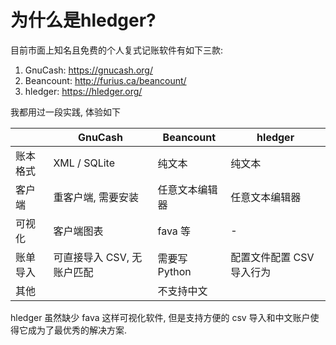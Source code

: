 # 为什么是hledger?
目前市面上知名且免费的个人复式记账软件有如下三款:
1. GnuCash: https://gnucash.org/
2. Beancount: http://furius.ca/beancount/
3. hledger: https://hledger.org/

我都用过一段实践, 体验如下

|          | GnuCash                    | Beancount      | hledger                   |
| -------- | -------------------------- | -------------- | ------------------------- |
| 账本格式 | XML / SQLite               | 纯文本         | 纯文本                    |
| 客户端   | 重客户端, 需要安装         | 任意文本编辑器 | 任意文本编辑器            |
| 可视化   | 客户端图表                 | fava 等        | -                         |
| 账单导入 | 可直接导入 CSV, 无账户匹配 | 需要写 Python  | 配置文件配置 CSV 导入行为 |
| 其他     |                            | 不支持中文     |                           |

hledger 虽然缺少 fava 这样可视化软件, 但是支持方便的 csv 导入和中文账户使得它成为了最优秀的解决方案.